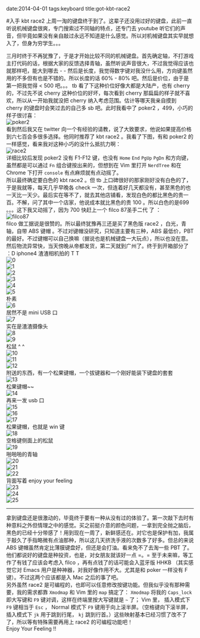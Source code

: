 date:2014-04-01
tags:keyboard
title:got-kbt-race2
<!---->
#入手 kbt race2
上周一淘的键盘终于到了。这辈子还没用过好的键盘，此前一直听说机械键盘很爽，专门搜索过不同轴的特点，还专门去 youtube 听它们的声音，但毕竟如果没有亲自敲过永远不知道是什么感觉。所以对机械键盘其实早就想入了，但身为穷学生。。。  
<!--more-->
三月时终于不再犹豫了，于是才开始比较不同的机械键盘。首先确定轴，不打游戏主打代码的话，根据大家的反馈选择青轴，虽然听说声音很大，不过我觉得应该也就那样吧，能大到哪去 - -  然后是长度，我觉得数字键对我没什么用，方向键虽然用的不多但有也是不错的。所以长度的话 60% - 80% 吧。然后是价位，由于是第一把我觉得 < 500 吧。。。 tb 看了下这种价位好像大都是大陆产，也有 cherry 的，不过先不说 cherry 这种价位的好坏，每次看到 cherry 那扁扁的样子就不喜欢，所以从一开始我就没把 cherry 纳入考虑范围。估计等哪天我亲自摸到 cherry 的键盘时会笑过去的自己多 sb 吧。此时我看中了 poker2 ，499，小巧的样子很讨喜：  
![poker2](http://img02.taobaocdn.com/imgextra/i2/1696199641/T2EEOyXyFaXXXXXXXX-1696199641.jpg_.webp)   
看到然后我又在 twitter 向一个有经验的请教，说了大致要求，他说如果提高价格到六七百会多很多选择。他同时推荐了 kbt race2 。我看了下图，有和 poker2 的一样感觉，看来我对这种小巧的没什么抵抗力啊：  
![race2](http://img01.taobaocdn.com/imgextra/i1/1718249255/T2Lji3XAtXXXXXXXXX_!!1718249255.jpg_.webp)  
详细比较后发现 poker2 没有 F1-F12 键，也没有 `Home` `End` `PgUp` `PgDn` 和方向键，虽然都是可以通过 `Fn` 组合键按出来的，但想到在 Vim 里打开 `NerdTree` 和在 Chrome 下打开 `console` 有点麻烦就有点动摇了。    
所以最终确定要白色的 kbt race2 。但 tb 上口碑很好的那家刚好没有白色的了，于是我就等，每天几乎早晚各 check 一次，但连着好几天都没有，甚至黑色的也一天比一天少。最后实在等不了，就去其他店铺看，发现白色的都比黑色的贵一百。不解，问了其中一个店家，他说成本就比黑色的贵 100 。所以白色的是699 。。。这下我又动摇了，因为 700 快赶上一个 filco  87圣手二代 了 ：  
![filco87](http://www.filcochina.com/images/PRU/PRODUCT01/FKBN87MRLEW2/FKBN87MRLEW2_01.jpg)  
filco 做工据说是很赞的。所以最终犹豫再三还是买了黑色版 race2 ，白光，青轴，自带 ABS 键帽 。不过对键帽没研究，只知道主要有三种，ABS 最低价，PBT 的最好。不过键帽可以自己换嘛（据说也是机械键盘一大玩点），所以也没在意。  
然后物流异常快，当天傍晚从帝都发货，第二天就到广州了。终于到开箱部分了 ：D iphone4 渣渣相机拍的 T T  
![0](http://bcs.duapp.com/wxtuku/mq7Px8VWvE.jpg)  
![1](http://bcs.duapp.com/wxtuku/seRdvCKKxI.jpg)  
![2](http://bcs.duapp.com/wxtuku/mqNFvXJNBY.jpg)  
![3](http://bcs.duapp.com/wxtuku/tCJBAUQPA3.jpg)  
![4](http://bcs.duapp.com/wxtuku/5vo9CJRaVw.jpg)  
![5](http://bcs.duapp.com/wxtuku/Fur3lYVcBW.jpg)  
朴素  
![6](http://bcs.duapp.com/wxtuku/FdRd4Sqpia.jpg)  
居然不是 mini USB 口  
![7](http://bcs.duapp.com/wxtuku/PcMKRqvMhn.jpg)  
实在是渣渣摄像头  
![8](http://bcs.duapp.com/wxtuku/tVcH2flG3o.jpg)  
![9](http://bcs.duapp.com/wxtuku/xa966n3zcG.jpg)  
松鼠 ^ ^  
![10](http://bcs.duapp.com/wxtuku/7gXMk0E5Sb.jpg)  
![11](http://bcs.duapp.com/wxtuku/OU9TV5lVCy.jpg)  
![12](http://bcs.duapp.com/wxtuku/TZjZqQERJT.jpg)  
附送的东西，有一个松果键帽，一个拔键器和一个刚好能装下键盘的套套  
![13](http://bcs.duapp.com/wxtuku/6OXVfL0MA8.jpg)  
松果键帽~~  
![14](http://bcs.duapp.com/wxtuku/sQaOnXsmvV.jpg)  
再来一发 usb 口  
![15](http://bcs.duapp.com/wxtuku/UHn6zkVilj.jpg)  
![16](http://bcs.duapp.com/wxtuku/ewqy7nlLLY.jpg)  
![17](http://bcs.duapp.com/wxtuku/HQmHbzJRc5.jpg)  
松果键帽，也就是  win 键  
![18](http://bcs.duapp.com/wxtuku/YKz4x1qFMe.jpg)  
空格键侧面上的松鼠  
![19](http://bcs.duapp.com/wxtuku/7Wj2dwQ88n.jpg)  
啪啪啪的青轴  
![20](http://bcs.duapp.com/wxtuku/Vw3CS733Cb.jpg)  
![21](http://bcs.duapp.com/wxtuku/ghUcdMa3uA.jpg)  
![22](http://bcs.duapp.com/wxtuku/Z3EOdjrR8c.jpg)  
背面写着 enjoy your feeling  
![23](http://bcs.duapp.com/wxtuku/4qvKXtk0dr.jpg)  
![24](http://bcs.duapp.com/wxtuku/VBcADstt0n.jpg)  
![25](http://bcs.duapp.com/wxtuku/UoVAECWmfT.jpg)  

---

拿到键盘还是很激动的，毕竟终于要有一种从没有过的体验了。第一次敲下去时有种意料之外但情理之中的感觉。买之前挺介意的颜色问题，一拿到完全抛之脑后，黑色的已经十分带感了！用到现在一周了，新鲜感还在。对它也是保护有加，我属于敲久了手指略微有点油那种，所以这几天挤洗手液的次数多了好多。但总的来说 ABS 键帽虽然肯定比薄膜键盘好，但还是会打油。看来免不了去淘一些 PBT 了。他们都说好的键盘是种投资，也是，对女朋友就该好一点 =。=   至于未来嘛，等工作了有钱了应该会考虑入 filco ，再有点钱了的话可能会入蓝牙版 HHKB （其实感觉它对 Emacs 用户是种神器，对我好像作用不大。尤其是和 poker 一样没有 F 键）。不过这两个应该都是入 Mac 之后的事了吧。  
另外虽然 race2 是可编程的，也即可以任意修改按键功能。但我似乎没有那种需要，我的需求都靠 `Xmodmap`  和 Vim 里的 `map` 搞定了：  `Xmodmap` 将我的 `Caps_lock` 即大写键和 `F9` 键对调，这样在终端里按大写键就是 `~` 了； Vim 里， 插入模式下 `F9` 键相当于 `Esc` ， Normal 模式下 `F9` 键用于向上滚半屏。（空格键向下滚半屏，插入模式下 `jk` 用于跳到行尾， `kj` 跳到行首。）这些映射基本已经习惯了改不了了，所以等有特殊需要再用上 race2 的可编程功能吧！  
Enjoy Your Feeling !!


